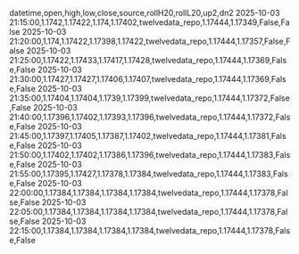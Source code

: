 datetime,open,high,low,close,source,rollH20,rollL20,up2,dn2
2025-10-03 21:15:00,1.1742,1.17422,1.174,1.17402,twelvedata_repo,1.17444,1.17349,False,False
2025-10-03 21:20:00,1.174,1.17422,1.17398,1.17422,twelvedata_repo,1.17444,1.17357,False,False
2025-10-03 21:25:00,1.17422,1.17433,1.17417,1.17428,twelvedata_repo,1.17444,1.17369,False,False
2025-10-03 21:30:00,1.17427,1.17427,1.17406,1.17407,twelvedata_repo,1.17444,1.17369,False,False
2025-10-03 21:35:00,1.17404,1.17404,1.1739,1.17399,twelvedata_repo,1.17444,1.17372,False,False
2025-10-03 21:40:00,1.17396,1.17402,1.17393,1.17396,twelvedata_repo,1.17444,1.17372,False,False
2025-10-03 21:45:00,1.17397,1.17405,1.17387,1.17402,twelvedata_repo,1.17444,1.17381,False,False
2025-10-03 21:50:00,1.17402,1.17402,1.17386,1.17396,twelvedata_repo,1.17444,1.17383,False,False
2025-10-03 21:55:00,1.17395,1.17427,1.17378,1.17384,twelvedata_repo,1.17444,1.17383,False,False
2025-10-03 22:00:00,1.17384,1.17384,1.17384,1.17384,twelvedata_repo,1.17444,1.17378,False,False
2025-10-03 22:05:00,1.17384,1.17384,1.17384,1.17384,twelvedata_repo,1.17444,1.17378,False,False
2025-10-03 22:15:00,1.17384,1.17384,1.17384,1.17384,twelvedata_repo,1.17444,1.17378,False,False
